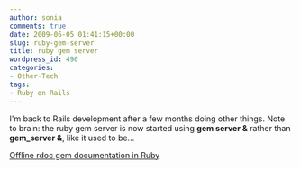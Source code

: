 ```yaml
---
author: sonia
comments: true
date: 2009-06-05 01:41:15+00:00
slug: ruby-gem-server
title: ruby gem server
wordpress_id: 490
categories:
- Other-Tech
tags:
- Ruby on Rails
---
```


I'm back to Rails development after a few months doing other things. Note to brain: the ruby gem server is now started using **gem server &** rather than **gem_server &**, like it used to be... </frustration>

[Offline rdoc gem documentation in Ruby](http://webjazz.blogspot.com/2006/07/offline-rdoc-gem-documentation-in-ruby.html)
